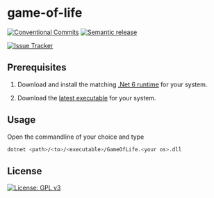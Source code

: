 # game-of-life

[![Conventional Commits](https://img.shields.io/badge/Conventional%20Commits-1.0.0-yellow.svg)](https://conventionalcommits.org)
[![Semantic release](https://github.com/el-bastard0/game-of-life/actions/workflows/semantic-release.yml/badge.svg)](https://github.com/el-bastard0/game-of-life/actions/workflows/semantic-release.yml)

[![Issue Tracker](https://github.com/el-bastard0/game-of-life/actions/workflows/issue-tracker.yml/badge.svg)](https://github.com/el-bastard0/game-of-life/actions/workflows/issue-tracker.yml)

## Prerequisites

1. Download and install the matching [.Net 6 runtime](https://dotnet.microsoft.com/en-us/download/dotnet/6.0) for your system.

2. Download the [latest executable](https://github.com/el-bastard0/game-of-life/releases) for your system.

## Usage

Open the commandline of your choice and type

```sh
dotnet <path>/<to>/<executable>/GameOfLife.<your os>.dll
```

## License

[![License: GPL v3](https://img.shields.io/badge/License-GPLv3-blue.svg)](LICENSE)
